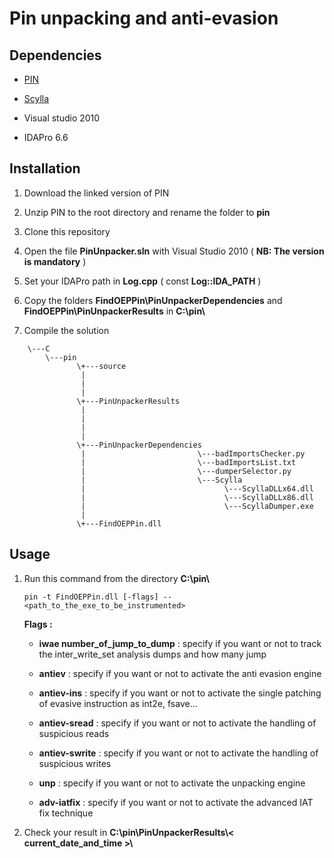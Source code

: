 # Pin unpacking and anti-evasion

## Dependencies

* [PIN](http://software.intel.com/sites/landingpage/pintool/downloads/pin-2.14-71313-msvc10-windows.zip)

* [Scylla](https://github.com/NtQuery/Scylla) 

* Visual studio 2010

* IDAPro 6.6


## Installation

1. Download the linked version of PIN

2. Unzip PIN to the root directory and rename the folder to **pin**

3. Clone this repository

4. Open the file **PinUnpacker.sln** with Visual Studio 2010 ( **NB: The version is mandatory** )

5. Set your IDAPro path in **Log.cpp** ( const **Log::IDA_PATH** )

6. Copy the folders **FindOEPPin\PinUnpackerDependencies** and **FindOEPPin\PinUnpackerResults** in **C:\pin\\**

7. Compile the solution 

```
	\---C
	    \---pin
			   \+---source
			   	| 	     
			   	|
			   	|
			   \+---PinUnpackerResults
			   	|
			   	|
			   	|
			   	|
			   \+---PinUnpackerDependencies 
			   	|						  \---badImportsChecker.py
			   	|			              \---badImportsList.txt
			   	|						  \---dumperSelector.py
			   	|						  \---Scylla
			   	|								\---ScyllaDLLx64.dll
			   	|								\---ScyllaDLLx86.dll
			   	|								\---ScyllaDumper.exe
			   	|
			   \+---FindOEPPin.dll
```

## Usage

1. Run this command from the directory **C:\pin\\**

	```
	pin -t FindOEPPin.dll [-flags] -- <path_to_the_exe_to_be_instrumented>
	```

	**Flags :**
	- **iwae number_of_jump_to_dump** : specify if you want or not to track the inter_write_set analysis dumps and how many jump


	- **antiev** : specify if you want or not to activate the anti evasion engine


	- **antiev-ins** : specify if you want or not to activate the single patching of evasive instruction as int2e, fsave...


	- **antiev-sread** : specify if you want or not to activate the handling of suspicious reads


	- **antiev-swrite** : specify if you want or not to activate the handling of suspicious writes


	- **unp** : specify if you want or not to activate the unpacking engine


	- **adv-iatfix** : specify if you want or not to activate the advanced IAT fix technique


2. Check your result in **C:\pin\PinUnpackerResults\\< current_date_and_time >\\**
